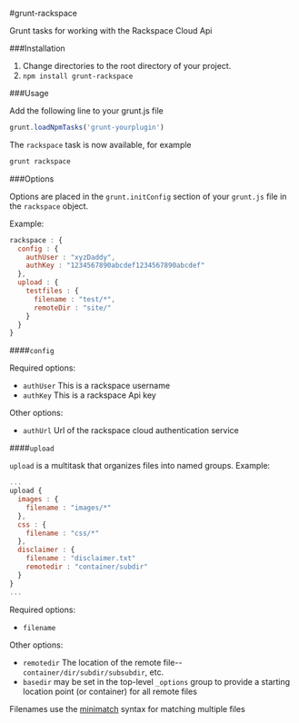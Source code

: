 #grunt-rackspace

Grunt tasks for working with the Rackspace Cloud Api

###Installation

1.  Change directories to the root directory of your project.
2.  ``npm install grunt-rackspace``

###Usage

Add the following line to your grunt.js file
```javascript
grunt.loadNpmTasks('grunt-yourplugin')
```

The ``rackspace`` task is now available, for example

```bash
grunt rackspace
```

###Options

Options are placed in the ``grunt.initConfig`` section of your ``grunt.js`` file in the ``rackspace`` object.

Example:

```javascript
rackspace : {
  config : {
    authUser : "xyzDaddy",
    authKey : "1234567890abcdef1234567890abcdef"
  },
  upload : {
    testfiles : {
      filename : "test/*",
      remoteDir : "site/"
    }
  }
}
```

####``config``

Required options:
* ``authUser``
This is a rackspace username
* ``authKey``
This is a rackspace Api key

Other options:
* ``authUrl``
Url of the rackspace cloud authentication service

####``upload``

``upload`` is a multitask that organizes files into named groups.  Example:

```javascript
...
upload {
  images : {
    filename : "images/*"
  },
  css : {
    filename : "css/*"
  },
  disclaimer : {
    filename : "disclaimer.txt"
    remotedir : "container/subdir"
  }
}
...
```

Required options:
* ``filename``

Other options:
* ``remotedir``
The location of the remote file--``container/dir/subdir/subsubdir``, etc.
* ``basedir`` may be set in the top-level ``_options`` group to provide a starting location point (or container) for all remote files

Filenames use the [minimatch](https://github.com/isaacs/minimatch) syntax for matching multiple files